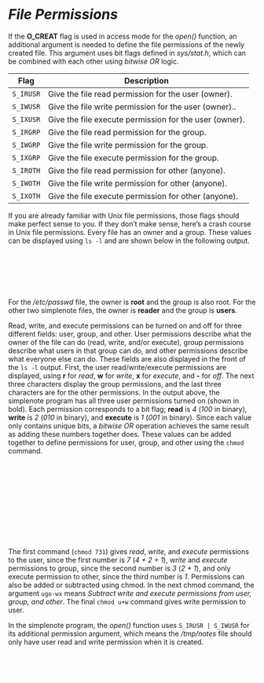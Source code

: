 # *__File Permissions__*

If the __O_CREAT__ flag is used in access mode for the _open()_ function, an additional argument is needed to define the file permissions of the newly created file. This argument uses bit flags defined in _sys/stat.h_, which can be combined with each other using _bitwise OR_ logic.

| Flag | Description |
| --- | --- |
| `S_IRUSR` | Give the file read permission for the user (owner). |
| `S_IWUSR`  | Give the file write permission for the user (owner).. |
| `S_IXUSR`  | Give the file execute permission for the user (owner). |
| `S_IRGRP`  | Give the file read permission for the group. |
| `S_IWGRP`  | Give the file write permission for the group. |
| `S_IXGRP`  | Give the file execute permission for the group. |
| `S_IROTH`  | Give the file read permission for other (anyone). |
| `S_IWOTH`  | Give the file write permission for other (anyone). |
| `S_IXOTH`  | Give the file execute permission for other (anyone). |

If you are already familiar with Unix file permissions, those flags should
make perfect sense to you. If they don’t make sense, here’s a crash course in
Unix file permissions.
Every file has an owner and a group. These values can be displayed using
`ls -l` and are shown below in the following output.

<pre style="color: white;">
reader@hacking:~/booksrc $ ls -l /etc/passwd simplenote*
-rw-r--r-- 1 root root 1424 2007-09-06 09:45 /etc/passwd
<strong><em>-rwxr-xr-x 1 reader reader 8457 2007-09-07 02:51 simplenote</em></strong>
-rw------- 1 reader reader 1872 2007-09-07 02:51 simplenote.c
reader@hacking:~/booksrc $
</pre>

For the _/etc/passwd_ file, the owner is __root__ and the group is also root. For
the other two simplenote files, the owner is __reader__ and the group is __users__.

Read, write, and execute permissions can be turned on and off for three different fields: user, group, and other. User permissions describe what the owner of the file can do (read, write, and/or execute), group permissions describe what users in that group can do, and other permissions describe what everyone else can do. These fields are also displayed in the front of the `ls -l` output. First, the user read/write/execute permissions are displayed, using __r__ for _read_, __w__ for _write_, __x__ for _execute_, and __-__ for _off_. The next three characters display the group permissions, and the last three characters are for the other permissions. In the output above, the simplenote program has all three user permissions turned on (shown in bold). Each permission corresponds to a bit flag; __read__ is _4_ (_100_ in binary), __write__ is _2_ (_010_ in binary), and __execute__ is _1_ (_001_ in binary). Since each value only contains unique bits, a _bitwise OR_ operation achieves the same result as adding these numbers together does. These values can be added together to define permissions for user, group, and other using the `chmod` command.

<pre style="color: white;">
reader@hacking:~/booksrc $ chmod 731 simplenote.c
reader@hacking:~/booksrc $ ls -l simplenote.c
-rwx-wx--x 1 reader reader 1826 2007-09-07 02:51 simplenote.c
reader@hacking:~/booksrc $ chmod ugo-wx simplenote.c
reader@hacking:~/booksrc $ ls -l simplenote.c
-r-------- 1 reader reader 1826 2007-09-07 02:51 simplenote.c
reader@hacking:~/booksrc $ chmod u+w simplenote.c
reader@hacking:~/booksrc $ ls -l simplenote.c
-rw------- 1 reader reader 1826 2007-09-07 02:51 simplenote.c
reader@hacking:~/booksrc $
</pre>

The first command (`chmod 731`) gives _read_, _write_, and _execute_ permissions to the user, since the first number is _7_ (_4 + 2 + 1_), _write_ and _execute_ permissions to group, since the second number is _3_ (_2 + 1_), and only execute permission to other, since the third number is _1_. Permissions can also be added or subtracted using chmod. In the next chmod command, the argument `ugo-wx` means _Subtract write and execute permissions from user, group, and other_. The final `chmod u+w` command gives write permission to user.

In the simplenote program, the _open()_ function uses `S_IRUSR | S_IWUSR` for its additional permission argument, which means the _/tmp/notes_ file should only have user read and write permission when it is created.

<pre style="color: white;">
reader@hacking:~/booksrc $ ls -l /tmp/notes
-rw------- 1 reader reader 36 2007-09-07 02:52 /tmp/notes
reader@hacking:~/booksrc $
</pre>